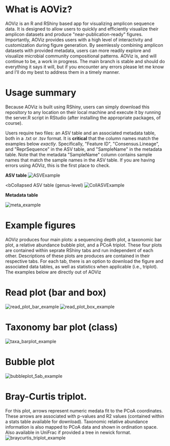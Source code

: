 # What is AOViz?
AOViz is an R and RShiny based app for visualizing amplicon sequence data. It is designed to allow users to quickly and efficiently visualize their amplicon datasets and produce "near-publication-ready" figures. Importantly, AOViz provides users with a high level of interactivity and customization during figure generation. By seemlessly combining amplicon datasets with provided metadata, users can more readily explore and visualize microbial community compositional patterns. AOViz is, and will continue to be, a work in progress. The main branch is stable and should do everything it says it will, but if you encounter any errors please let me know and I'll do my best to address them in a timely manner. 

# Usage summary
Because AOViz is built using RShiny, users can simply download this repository to any location on their local machine and execute it by running the server.R script in RStudio (after installing the appropriate packages, of course).

Users require two files: an ASV table and an associated metadata table, both in a .txt or .tsv format. It is <b>critical</b> that the column names match the examples below <i>exactly</i>. Specifically, "Feature ID", "Consensus.Lineage", and "ReprSequence" in the ASV table, and "SampleName" in the metadata table. Note that the metadata "SampleName" column contains sample names that match the sample names in the ASV table. If you are having errors using AOViz, this is the first place to check. 

<b>ASV table</b>
![ASVExample](https://github.com/user-attachments/assets/ff567d70-84c3-4fa0-8ef8-6e9c8d068bf9)

<bCollapsed ASV table (genus-level)</b>
![CollASVExample](https://github.com/user-attachments/assets/d92d94c1-27b7-40c7-820f-123fd3c7563c)


<b>Metadata table</b>

![meta_example](https://github.com/AlexUmbach/AOViz/assets/56092913/92f7a906-9470-4a62-9d37-ee022e306062)

# Example figures
AOViz produces four main plots: a sequencing depth plot, a taxonomic bar plot, a relative abundance bubble plot, and a PCoA triplot. These four plots are contained within seprate RShiny tabs and run independent of each other. Descriptions of these plots are produces are contained in their respective tabs. For each tab, there is an option to download the figure and associated data tables, as well as statistics when applicable (i.e., triplot). The examples below are directly out of AOViz


# Read plot (bar and box)
![read_plot_bar_example](https://github.com/AlexUmbach/AOViz/assets/56092913/03e1096a-39ac-44a1-a8f2-b1eec417008b)
![read_plot_box_example](https://github.com/AlexUmbach/AOViz/assets/56092913/64021541-698e-452f-b9d0-767c1ca26089)

# Taxonomy bar plot (class)
![taxa_barplot_example](https://github.com/user-attachments/assets/cb6d8488-b63c-4b1f-ab24-31b6b8c55e1f)


# Bubble plot
![bubbleplot_5ab_example](https://github.com/user-attachments/assets/9e870efe-24b6-4d24-bd4f-b05d669d02fd)


# Bray-Curtis triplot. 
For this plot, arrows represent numeric medata fit to the PCoA coordinates. These arrows are associated with p-values and R2 values (contained within a stats table available for download). Taxonomic relative abundance information is also mapped to PCoA data and shown in ordination space. Also available in UniFrac if provided a tree in newick format. 
![braycurtis_triplot_example](https://github.com/AlexUmbach/AOViz/assets/56092913/d0627b17-48ae-40dc-b6b6-41b96e659dfe)
